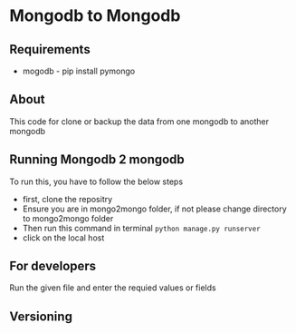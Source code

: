 # Mongodb to Mongodb

## Requirements 
- mogodb - pip install pymongo

## About
This code for clone or backup the data from one mongodb to another mongodb 

## Running Mongodb 2 mongodb
To run this, you have to follow the below steps
- first, clone the repositry
- Ensure you are in mongo2mongo folder, if not please change directory to mongo2mongo folder
- Then run this command in terminal `python manage.py runserver`
- click on the local host

## For developers
Run the given file and enter the requied values or fields

## Versioning
